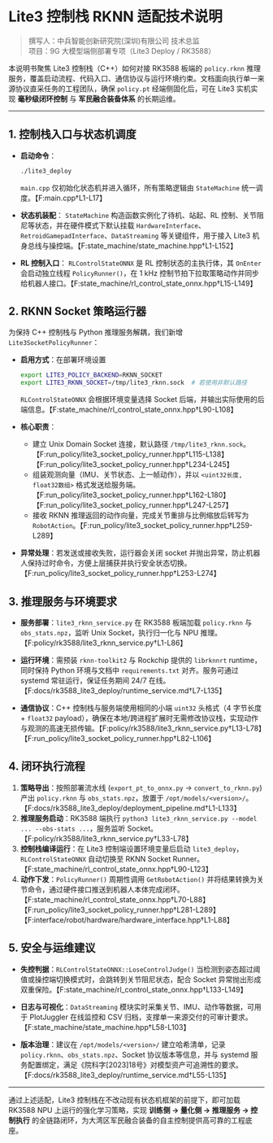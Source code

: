 # Lite3 控制栈 RKNN 适配技术说明

> 撰写人：中兵智能创新研究院(深圳)有限公司 技术总监  
> 项目：9G 大模型端侧部署专项（Lite3 Deploy / RK3588）

本说明书聚焦 Lite3 控制栈（C++）如何对接 RK3588 板端的 `policy.rknn` 推理服务，覆盖启动流程、代码入口、通信协议与运行环境约束。文档面向执行单一来源协议直采任务的工程团队，确保 `policy.pt` 经端侧固化后，可在 Lite3 实机实现 **毫秒级闭环控制** 与 **军民融合装备体系** 的长期运维。

---

## 1. 控制栈入口与状态机调度

- **启动命令**：
  ```bash
  ./lite3_deploy
  ```
  `main.cpp` 仅初始化状态机并进入循环，所有策略逻辑由 `StateMachine` 统一调度。【F:main.cpp†L1-L17】

- **状态机装配**：
  `StateMachine` 构造函数实例化了待机、站起、RL 控制、关节阻尼等状态，并在硬件模式下默认挂载 `HardwareInterface`、`RetroidGamepadInterface`、`DataStreaming` 等关键组件，用于接入 Lite3 机身总线与操控端。【F:state_machine/state_machine.hpp†L1-L152】

- **RL 控制入口**：
  `RLControlStateONNX` 是 RL 控制状态的主执行体，其 `OnEnter` 会启动独立线程 `PolicyRunner()`，在 1 kHz 控制节拍下拉取策略动作并同步给机器人接口。【F:state_machine/rl_control_state_onnx.hpp†L15-L149】

## 2. RKNN Socket 策略运行器

为保持 C++ 控制栈与 Python 推理服务解耦，我们新增 `Lite3SocketPolicyRunner`：

- **启用方式**：在部署环境设置
  ```bash
  export LITE3_POLICY_BACKEND=RKNN_SOCKET
  export LITE3_RKNN_SOCKET=/tmp/lite3_rknn.sock  # 若使用非默认路径
  ```
  `RLControlStateONNX` 会根据环境变量选择 Socket 后端，并输出实际使用的后端信息。【F:state_machine/rl_control_state_onnx.hpp†L90-L108】

- **核心职责**：
  - 建立 Unix Domain Socket 连接，默认路径 `/tmp/lite3_rknn.sock`。【F:run_policy/lite3_socket_policy_runner.hpp†L115-L138】【F:run_policy/lite3_socket_policy_runner.hpp†L234-L245】
  - 组装观测向量（IMU、关节状态、上一帧动作），并以 `<uint32长度, float32数组>` 格式发送给服务端。【F:run_policy/lite3_socket_policy_runner.hpp†L162-L180】【F:run_policy/lite3_socket_policy_runner.hpp†L247-L257】
  - 接收 RKNN 推理返回的动作向量，完成关节重排与比例缩放后转写为 `RobotAction`。【F:run_policy/lite3_socket_policy_runner.hpp†L259-L289】

- **异常处理**：若发送或接收失败，运行器会关闭 socket 并抛出异常，防止机器人保持过时命令，方便上层捕获并执行安全状态切换。【F:run_policy/lite3_socket_policy_runner.hpp†L253-L274】

## 3. 推理服务与环境要求

- **服务部署**：`lite3_rknn_service.py` 在 RK3588 板端加载 `policy.rknn` 与 `obs_stats.npz`，监听 Unix Socket，执行归一化与 NPU 推理。【F:policy/rk3588/lite3_rknn_service.py†L1-L86】

- **运行环境**：需预装 `rknn-toolkit2` 与 Rockchip 提供的 `librknnrt` runtime，同时保持 Python 环境与文档中 `requirements.txt` 对齐。服务可通过 systemd 常驻运行，保证任务期间 24/7 在线。【F:docs/rk3588_lite3_deploy/runtime_service.md†L7-L135】

- **通信协议**：C++ 控制栈与服务端使用相同的小端 `uint32` 头格式（4 字节长度 + `float32` payload），确保在本地/跨进程扩展时无需修改协议栈，实现动作与观测的高速无损传输。【F:policy/rk3588/lite3_rknn_service.py†L13-L78】【F:run_policy/lite3_socket_policy_runner.hpp†L82-L106】

## 4. 闭环执行流程

1. **策略导出**：按照部署流水线 (`export_pt_to_onnx.py` → `convert_to_rknn.py`) 产出 `policy.rknn` 与 `obs_stats.npz`，放置于 `/opt/models/<version>/`。【F:docs/rk3588_lite3_deploy/deployment_pipeline.md†L1-L133】
2. **推理服务启动**：RK3588 端执行 `python3 lite3_rknn_service.py --model ... --obs-stats ...`，服务监听 Socket。【F:policy/rk3588/lite3_rknn_service.py†L33-L78】
3. **控制栈编译运行**：在 Lite3 控制端设置环境变量后启动 `lite3_deploy`，`RLControlStateONNX` 自动切换至 RKNN Socket Runner。【F:state_machine/rl_control_state_onnx.hpp†L90-L123】
4. **动作下发**：`PolicyRunner()` 周期性调用 `GetRobotAction()` 并将结果转换为关节命令，通过硬件接口推送到机器人本体完成闭环。【F:state_machine/rl_control_state_onnx.hpp†L70-L88】【F:run_policy/lite3_socket_policy_runner.hpp†L281-L289】【F:interface/robot/hardware/hardware_interface.hpp†L1-L88】

## 5. 安全与运维建议

- **失控判据**：`RLControlStateONNX::LoseControlJudge()` 当检测到姿态超过阈值或操控端切换模式时，会跳转到关节阻尼状态，配合 Socket 异常抛出形成双重保险。【F:state_machine/rl_control_state_onnx.hpp†L133-L149】

- **日志与可视化**：`DataStreaming` 模块实时采集关节、IMU、动作等数据，可用于 PlotJuggler 在线监控和 CSV 归档，支撑单一来源交付的可审计要求。【F:state_machine/state_machine.hpp†L58-L103】

- **版本治理**：建议在 `/opt/models/<version>/` 建立哈希清单，记录 `policy.rknn`、`obs_stats.npz`、Socket 协议版本等信息，并与 systemd 服务配置绑定，满足《院科字[2023]18号》对模型资产可追溯性的要求。【F:docs/rk3588_lite3_deploy/runtime_service.md†L55-L135】

---

通过上述适配，Lite3 控制栈在不改动现有状态机框架的前提下，即可加载 RK3588 NPU 上运行的强化学习策略，实现 **训练侧 → 量化侧 → 推理服务 → 控制执行** 的全链路闭环，为大湾区军民融合装备的自主控制提供高可靠的工程底座。

